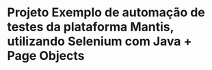 # Projeto Exemplo de automação de testes da plataforma Mantis, utilizando Selenium com Java + Page Objects
